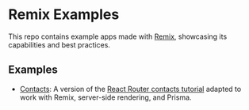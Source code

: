 # Remix Examples

This repo contains example apps made with [Remix](https://remix.run), showcasing its capabilities and best practices.

## Examples

- [Contacts](apps/contacts/): A version of the [React Router contacts tutorial](https://reactrouter.com/en/main/start/tutorial) adapted to work with Remix, server-side rendering, and Prisma.